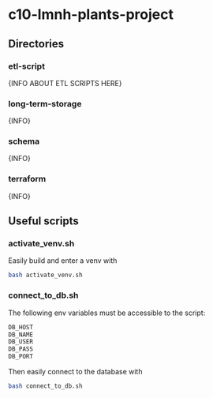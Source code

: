 # c10-lmnh-plants-project

## Directories

### etl-script

{INFO ABOUT ETL SCRIPTS HERE}


### long-term-storage

{INFO}

### schema

{INFO}

### terraform

{INFO}

## Useful scripts

### activate_venv.sh

Easily build and enter a venv with
```sh
bash activate_venv.sh
```

### connect_to_db.sh

The following env variables must be accessible to the script:
```sh
DB_HOST
DB_NAME
DB_USER
DB_PASS
DB_PORT
```

Then easily connect to the database with
```sh
bash connect_to_db.sh
```